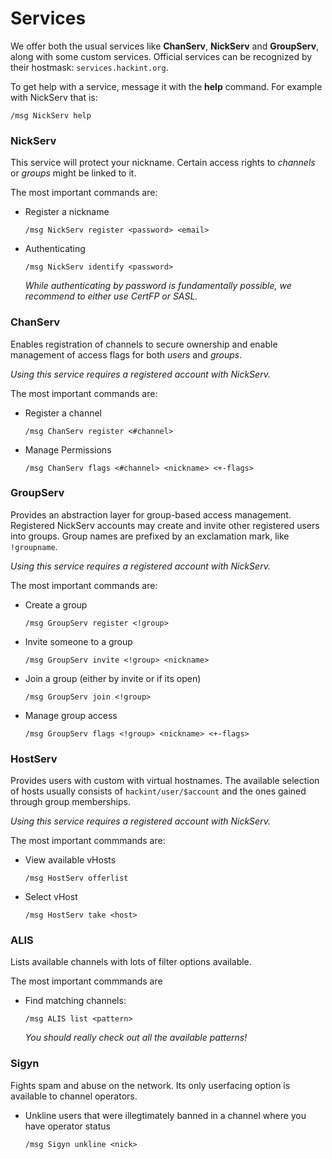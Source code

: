 # Services

We offer both the usual services like **ChanServ**, **NickServ** and **GroupServ**, along with some custom services. Official services can be recognized by their hostmask: `services.hackint.org`.

To get help with a service, message it with the **help** command. For example with NickServ that is:

```
/msg NickServ help
```

### NickServ
This service will protect your nickname. Certain access rights to *channels* or *groups* might be linked to it.

The most important commands are:
- Register a nickname
  ```
  /msg NickServ register <password> <email>
  ```
- Authenticating
  ```
  /msg NickServ identify <password>
  ```
  *While authenticating by password is fundamentally possible, we recommend to
either use CertFP or SASL.*

### ChanServ
Enables registration of channels to secure ownership and enable management of access flags for both *users* and *groups*.

*Using this service requires a registered account with NickServ.*

The most important commands are:
- Register a channel
  ```
  /msg ChanServ register <#channel>
  ```
- Manage Permissions
  ```
  /msg ChanServ flags <#channel> <nickname> <+-flags>
  ```

### GroupServ
Provides an abstraction layer for group-based access management. Registered
NickServ accounts may create and invite other registered users into groups.
Group names are prefixed by an exclamation mark, like `!groupname`.

*Using this service requires a registered account with NickServ.*

The most important commands are:
- Create a group
  ```
  /msg GroupServ register <!group>
  ```
- Invite someone to a group
  ```
  /msg GroupServ invite <!group> <nickname>
  ```
- Join a group (either by invite or if its open)
  ```
  /msg GroupServ join <!group>
  ```
- Manage group access
  ```
  /msg GroupServ flags <!group> <nickname> <+-flags>
  ```

### HostServ
Provides users with custom with virtual hostnames. The available selection of
hosts usually consists of `hackint/user/$account` and the ones gained through
group memberships.

*Using this service requires a registered account with NickServ.*

The most important commmands are:
- View available vHosts
  ```
  /msg HostServ offerlist
  ```
- Select vHost
  ```
  /msg HostServ take <host>
  ```

### ALIS
Lists available channels with lots of filter options available.

The most important commmands are
- Find matching channels:
  ```
  /msg ALIS list <pattern>
  ```
  *You should really check out all the available patterns!*

### Sigyn
Fights spam and abuse on the network. Its only userfacing option is available to channel operators.

- Unkline users that were illegtimately banned in a channel where you have operator status
  ```
  /msg Sigyn unkline <nick>
  ```

